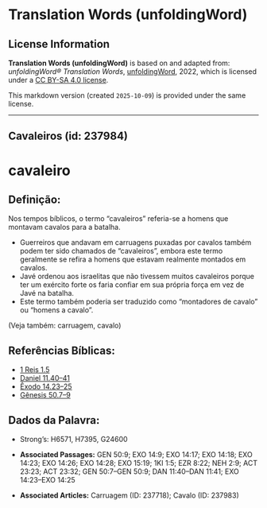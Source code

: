 # Translation Words (unfoldingWord)

## License Information

**Translation Words (unfoldingWord)** is based on and adapted from: _unfoldingWord® Translation Words_, [unfoldingWord](https://unfoldingword.org/utw), 2022, which is licensed under a [CC BY-SA 4.0 license](https://creativecommons.org/licenses/by-sa/4.0/legalcode.en).

This markdown version (created `2025-10-09`) is provided under the same license.



--------------------------------

## Cavaleiros (id: 237984)

cavaleiro
=========

Definição:
----------

Nos tempos bíblicos, o termo “cavaleiros” referia\-se a homens que montavam cavalos para a batalha.

* Guerreiros que andavam em carruagens puxadas por cavalos também podem ter sido chamados de “cavaleiros”, embora este termo geralmente se refira a homens que estavam realmente montados em cavalos.
* Javé ordenou aos israelitas que não tivessem muitos cavaleiros porque ter um exército forte os faria confiar em sua própria força em vez de Javé na batalha.
* Este termo também poderia ser traduzido como “montadores de cavalo” ou “homens a cavalo”.

(Veja também: carruagem, cavalo)

Referências Bíblicas:
---------------------

* [1 Reis 1\.5](https://ref.ly/1Kgs1:5)
* [Daniel 11\.40–41](https://ref.ly/Dan11:40-Dan11:41)
* [Êxodo 14\.23–25](https://ref.ly/Exod14:23-Exod14:25)
* [Gênesis 50\.7–9](https://ref.ly/Gen50:7-Gen50:9)

Dados da Palavra:
-----------------

* Strong’s: H6571, H7395, G24600

* **Associated Passages:** GEN 50:9; EXO 14:9; EXO 14:17; EXO 14:18; EXO 14:23; EXO 14:26; EXO 14:28; EXO 15:19; 1KI 1:5; EZR 8:22; NEH 2:9; ACT 23:23; ACT 23:32; GEN 50:7–GEN 50:9; DAN 11:40–DAN 11:41; EXO 14:23–EXO 14:25
* **Associated Articles:** Carruagem (ID: 237718); Cavalo (ID: 237983)

